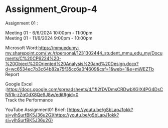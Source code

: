 # Assignment_Group-4


Assignment 01 :

Meeting 01 - 6/6/2024 10:00pm - 11:00pm
<br>
Meeting 01 - 11/6/2024 9:00pm - 10:00pm


Microsoft Word:https://mmuedumy-my.sharepoint.com/:w:/r/personal/1231302444_student_mmu_edu_my/Documents/C%20CP6224%20-%20Object%20Oriented%20Analysis%20and%20Design.docx?d=wc6534ec7b3c64b82a75f35cc6a0f4609&csf=1&web=1&e=mWEZTb
<br>
Report

Google Excel :https://docs.google.com/spreadsheets/d/1fI2fDVDmsCRDwbXGIX4PG4DsCN51k-zZqOdX8Qe9J8w/edit#gid=0
<br>
Track the Performance

YouTube Assignment01 Brief: [https://youtu.be/gSbLapJ1okk?si=yIhSurfBK5J36u2G](https://youtu.be/gSbLapJ1okk?si=yIhSurfBK5J36u2G)
